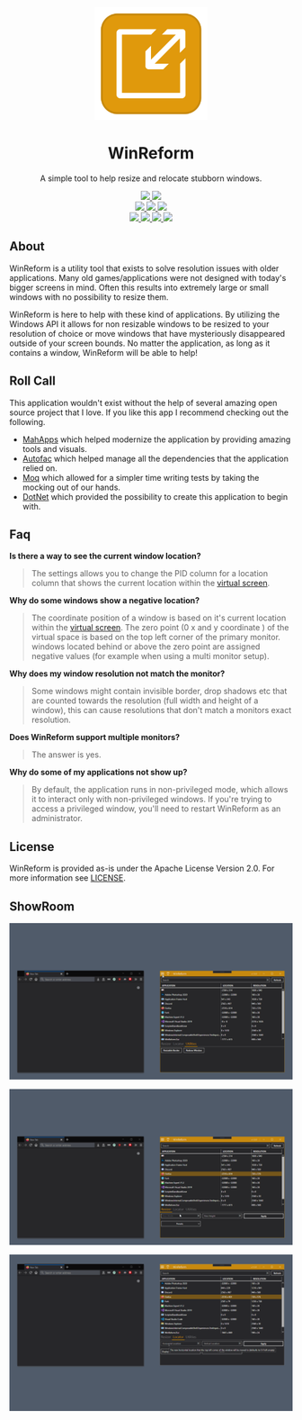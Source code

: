 <!-- Markdown doesnt like aligning stuff -->
<div align="center">
    <a href="https://github.com/AKruimink/WinReform">
        <img alt="WinReform" height="200" width="200" src="./docs/logo.png">
    </a>
    <h1>WinReform</h1>
    <p>
        A simple tool to help resize and relocate stubborn windows.
    </p>
    <!-- Project Info Badges -->
    <a href="https://github.com/nblockchain/AKruimink/WinReform/develop/LICENCE.md">
        <img src="https://img.shields.io/github/license/AKruimink/WinReform.svg?label=license&style=flat-square">
    </a>
    <a href="https://github.com/AKruimink/WinReform/releases/latest">
        <img src="https://img.shields.io/github/release/AKruimink/WinReform.svg?label=release&style=flat-square">
    </a>
    <br>
    <!-- CD/CI Badges-->
    <a href="https://github.com/AKruimink/WinReform/actions?query=workflow%3Abuild-project">
        <img src="https://img.shields.io/github/workflow/status/AKruimink/WinReform/build-project/master?label=master&style=flat-square">
    </a>
    <a href="https://github.com/AKruimink/WinReform/actions?query=workflow%3Abuild-project">
        <img src="https://img.shields.io/github/workflow/status/AKruimink/WinReform/build-project/develop?label=develop&style=flat-square">
    </a>
    <a href="https://github.com/AKruimink/WinReform/actions?query=workflow%3Atest-project">
        <img src="https://img.shields.io/github/workflow/status/AKruimink/WinReform/test-project/develop?label=tests&style=flat-square">
    </a>
    <br>
    <!--Issues and Pull Request Badges -->
    <a href="https://github.com/AKruimink/WinReform/issues">
        <img src="https://img.shields.io/github/issues-raw/AKruimink/WinReform.svg?label=open%20issues&style=flat-square">
    </a>
    <a href="https://github.com/AKruimink/WinReform/issues">
        <img src="https://img.shields.io/github/issues-closed-raw/AKruimink/WinReform.svg?label=closed%20issues&style=flat-square">
    </a>
    <a href="https://github.com/AKruimink/WinReform/pulls">
        <img src="https://img.shields.io/github/issues-pr-raw/AKruimink/WinReform.svg?label=open%20pull%20requests&style=flat-square">
    </a>
    <a href="https://github.com/AKruimink/WinReform/pulls">
        <img src="https://img.shields.io/github/issues-pr-closed-raw/AKruimink/WinReform.svg?label=closed%20pull%20requests&style=flat-square">
    </a>
  </a>
</div>


## About
WinReform is a utility tool that exists to solve resolution issues with older applications.
Many old games/applications were not designed with today's bigger screens in mind. 
Often this results into extremely large or small windows with no possibility to resize them.

WinReform is here to help with these kind of applications. 
By utilizing the Windows API it allows for non resizable windows to be resized to your resolution of choice or move windows that have mysteriously disappeared outside of your screen bounds.
No matter the application, as long as it contains a window, WinReform will be able to help!


## Roll Call
This application wouldn't exist without the help of several amazing open source project that I love. If you like this app I recommend checking out the following.

 - [MahApps](https://github.com/MahApps/MahApps.Metro) which helped modernize the application by providing amazing tools and visuals.
 - [Autofac](https://github.com/autofac/Autofac) which helped manage all the dependencies that the application relied on.
 - [Moq](https://github.com/moq/moq4) which allowed for a simpler time writing tests by taking the mocking out of our hands.
 - [DotNet](https://github.com/dotnet/core) which provided the possibility to create this application to begin with.

## Faq
**Is there a way to see the current window location?**
> The settings allows you to change the PID column for a location column that shows the current location within the [virtual screen](https://docs.microsoft.com/en-us/windows/win32/gdi/the-virtual-screen).

**Why do some windows show a negative location?**
> The coordinate position of a window is based on it's current location within the [virtual screen](https://docs.microsoft.com/en-us/windows/win32/gdi/the-virtual-screen). The zero point (0 x and y coordinate ) of the virtual space is based on the top left corner of the primary monitor.
> windows located behind or above the zero point are assigned negative values (for example when using a multi monitor setup).

**Why does my window resolution not match the monitor?**
> Some windows might contain invisible border, drop shadows etc that are counted towards the resolution (full width and height of a window), this can cause resolutions that don't match a monitors exact resolution.

**Does WinReform support multiple monitors?**
> The answer is yes.

**Why do some of my applications not show up?**
> By default, the application runs in non-privileged mode, which allows it to interact only with non-privileged windows. If you're trying to access a privileged window, you'll need to restart WinReform as an administrator.

## License
WinReform is provided as-is under the Apache License Version 2.0. For more information see [LICENSE](./LICENSE.md).

## ShowRoom
![image](./docs/Settings.gif)

![image](./docs/Resizer.gif)

![image](./docs/Locator.gif)
